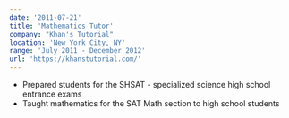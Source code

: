 ```yaml
---
date: '2011-07-21'
title: 'Mathematics Tutor'
company: "Khan's Tutorial"
location: 'New York City, NY'
range: 'July 2011 - December 2012'
url: 'https://khanstutorial.com/'
---
```


- Prepared students for the SHSAT - specialized science high school entrance exams
- Taught mathematics for the SAT Math section to high school students 

